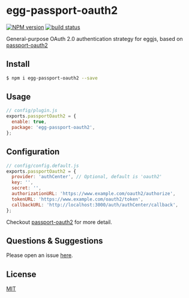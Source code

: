 # egg-passport-oauth2

[![NPM version][npm-image]][npm-url]
[![build status][travis-image]][travis-url]

[npm-image]: https://img.shields.io/npm/v/egg-passport-oauth2.svg?style=flat-square
[npm-url]: https://npmjs.org/package/egg-passport-oauth2
[travis-image]: https://img.shields.io/travis/Xuhao/egg-passport-oauth2.svg?style=flat-square
[travis-url]: https://travis-ci.org/Xuhao/egg-passport-oauth2

General-purpose OAuth 2.0 authentication strategy for eggjs, based on [passport-oauth2](https://github.com/jaredhanson/passport-oauth2)

## Install

```bash
$ npm i egg-passport-oauth2 --save
```

## Usage

```js
// config/plugin.js
exports.passportOauth2 = {
  enable: true,
  package: 'egg-passport-oauth2',
};
```

## Configuration

```js
// config/config.default.js
exports.passportOauth2 = {
  provider: 'authCenter', // Optional, default is 'oauth2'
  key: '',
  secret: '',
  authorizationURL: 'https://www.example.com/oauth2/authorize',
  tokenURL: 'https://www.example.com/oauth2/token',
  callbackURL: 'http://localhost:3000/auth/authCenter/callback',
};
```

Checkout [passport-oauth2](https://github.com/jaredhanson/passport-oauth2) for more detail.

## Questions & Suggestions

Please open an issue [here](https://github.com/Xuhao/egg-passport-oauth2/issues).

## License

[MIT](LICENSE.txt)
